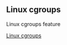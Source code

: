 ## Linux cgroups

Linux cgroups feature

[Linux cgroups](https://www.youtube.com/watch?v=fIRjT0Apf_I&list=PLh4KH3LtJvRTQsmDbXc9El5zhDbJmd_QM&index=3)